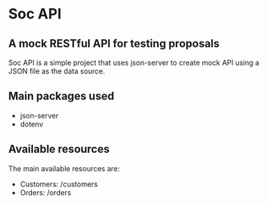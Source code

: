 # Soc API

## A mock RESTful API for testing proposals

Soc API is a simple project that uses json-server to create mock API using a JSON file as the data source.

## Main packages used

- json-server
- dotenv

## Available resources

The main available resources are:
- Customers: /customers
- Orders: /orders
